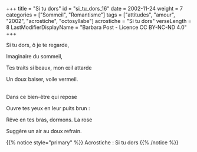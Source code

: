 +++
title = "Si tu dors"
id = "si_tu_dors_16"
date = 2002-11-24
weight = 7
categories = ["Sommeil", "Romantisme"]
tags = ["attitudes", "amour", "2002", "acrostiche", "octosyllabe"]
acrostiche = "Si tu dors"
verseLength = 8
LastModifierDisplayName = "Barbara Post - Licence CC BY-NC-ND 4.0"
+++

Si tu dors, ô je te regarde,

Imaginaire du sommeil,

Tes traits si beaux, mon œil attarde

Un doux baiser, voile vermeil.

 \
Dans ce bien-être qui repose

Ouvre tes yeux en leur puits brun :

Rêve en tes bras, dormons. La rose

Suggère un air au doux refrain.

{{% notice style="primary" %}}
Acrostiche : Si tu dors
{{% /notice %}}

